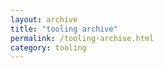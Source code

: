 ```yaml
---
layout: archive
title: "tooling archive"
permalink: /tooling-archive.html
category: tooling
---
```

